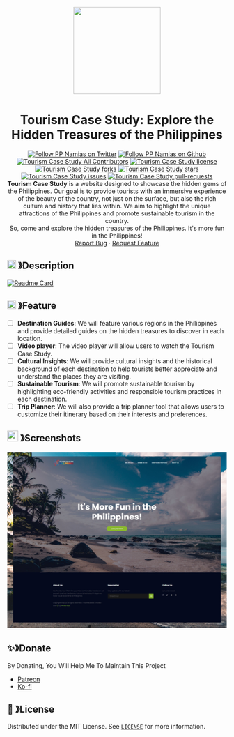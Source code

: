 <p align="center">
  <img src="https://cdn.discordapp.com/attachments/1045298870533509130/1068425329909174392/egg_-_Copy-modified.png" width="200" height="200">
  <h1 align="center"><b>Tourism Case Study: Explore the Hidden Treasures of the Philippines
</b></h1>
</p>

<p align="center">
  <a aria-label="Follow PP Namias on Twitter" href="https://twitter.com/PP_Namias" target="_blank"><img alt="Follow PP Namias on Twitter" src="https://img.shields.io/badge/Follow%20@PP_Namias-black.svg?style=for-the-badge&logo=Twitter"></a>
  <a aria-label="Follow PP Namias on Github" href="https://github.com/PP-Namias" target="_blank"><img alt="Follow PP Namias on Github" src="https://img.shields.io/badge/Follow%20@PP_Namias-black.svg?style=for-the-badge&logo=Github"></a>
  <br>
  <a href="https://github.com/PP-Namias/Tourism-Case-Study" target="blank"><img src="https://img.shields.io/badge/all_contributors-1-orange.svg?style=flat-square" alt="Tourism Case Study All Contributors" /></a>
  <a href="https://github.com/PP-Namias/Tourism-Case-Study/blob/master/LICENSE" target="blank"><img src="https://img.shields.io/github/license/PP-Namias/Tourism-Case-Study?style=flat-square" alt="Tourism Case Study license" /></a>
  <a href="https://github.com/PP-Namias/Tourism-Case-Study/fork" target="blank"><img src="https://img.shields.io/github/forks/PP-Namias/Tourism-Case-Study?style=flat-square" alt="Tourism Case Study forks"/></a>
  <a href="https://github.com/PP-Namias/Tourism-Case-Study/stargazers" target="blank"><img src="https://img.shields.io/github/stars/PP-Namias/Tourism-Case-Study?style=flat-square" alt="Tourism Case Study stars"/></a>
  <a href="https://github.com/PP-Namias/Tourism-Case-Study/issues" target="blank"><img src="https://img.shields.io/github/issues/PP-Namias/Tourism-Case-Study?style=flat-square" alt="Tourism Case Study issues"/></a>
  <a href="https://github.com/PP-Namias/Tourism-Case-Study/pulls" target="blank"><img src="https://img.shields.io/github/issues-pr/PP-Namias/Tourism-Case-Study?style=flat-square" alt="Tourism Case Study pull-requests"/></a>
  <br />
  <b>Tourism Case Study</b> is a website designed to showcase the hidden gems of the Philippines. Our goal is to provide tourists with an immersive experience of the beauty of the country, not just on the surface, but also the rich culture and history that lies within. We aim to highlight the unique attractions of the Philippines and promote sustainable tourism in the country.
  <br />
  So, come and explore the hidden treasures of the Philippines. It's more fun in the Philippines!
  <br />
  <a href="https://github.com/PP-Namias/Tourism-Case-Study/issues">Report Bug</a>
  ·
  <a href="https://github.com/PP-Namias/Tourism-Case-Study/issues">Request Feature</a>
</p>

## <img src="https://cdn.discordapp.com/emojis/859424401186095114.png" width="20px" height="20px"> 》Description
[![Readme Card](https://github-readme-stats.vercel.app/api/pin/?username=PP-Namias&repo=Tourism-Case-Study&theme=tokyonight&show_owner=true&hide_border=true)](https://github.com/PP-Namias/Tourism-Case-Study)

## <img src="https://cdn.discordapp.com/emojis/852881450667081728.gif" width="20px" height="20px"> 》Feature
- [ ] __Destination Guides__: We will feature various regions in the Philippines and provide detailed guides on the hidden treasures to discover in each location.
- [ ] __Video player__: The video player will allow users to watch the Tourism Case Study.
- [ ] __Cultural Insights__: We will provide cultural insights and the historical background of each destination to help tourists better appreciate and understand the places they are visiting.
- [ ] __Sustainable Tourism__: We will promote sustainable tourism by highlighting eco-friendly activities and responsible tourism practices in each destination.
- [ ] __Trip Planner__: We will also provide a trip planner tool that allows users to customize their itinerary based on their interests and preferences.

## <img src="https://cdn.discordapp.com/emojis/1028680849195020308.png" width="25px" height="25px"> 》Screenshots
<p align="center">
  <a href="https://github.com/PP-Namias/Tourism-Case-Study">
    <img src="./img/Tourism Case Study.jpeg">
  </a>
</p>

## ✨》Donate
By Donating, You Will Help Me To Maintain This Project 
- [Patreon](https://www.patreon.com/PP_Namias)
- [Ko-fi](https://ko-fi.com/PP_Namias)

## 🔐 》License
Distributed under the MIT License. See [`LICENSE`](https://github.com/PP-Namias/Tourism-Case-Study/blob/main/LICENSE) for more information.
